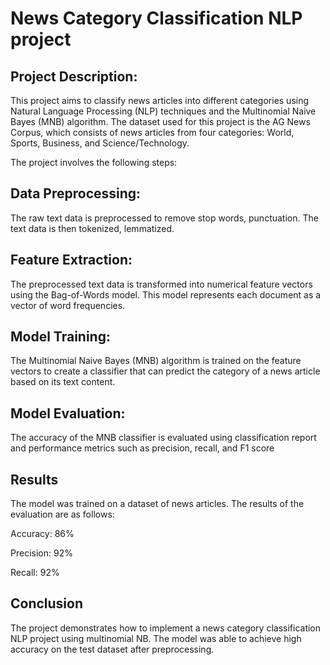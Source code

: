 #  News Category Classification NLP project 

## Project Description:

This project aims to classify news articles into different categories using Natural Language Processing (NLP) techniques and the Multinomial Naive Bayes (MNB) algorithm. The dataset used for this project is the AG News Corpus, which consists of news articles from four categories: World, Sports, Business, and Science/Technology.

The project involves the following steps:

## Data Preprocessing: 
The raw text data is preprocessed to remove stop words, punctuation. The text data is then tokenized, lemmatized.

## Feature Extraction:
 The preprocessed text data is transformed into numerical feature vectors using the Bag-of-Words model. This model represents each document as a vector of word frequencies.

## Model Training: 
The Multinomial Naive Bayes (MNB) algorithm is trained on the feature vectors to create a classifier that can predict the category of a news article based on its text content.

## Model Evaluation: 
The accuracy of the MNB classifier is evaluated using classification report and performance metrics such as precision, recall, and F1 score 

## Results
The model was trained on a dataset of news articles. The results of the evaluation are as follows:

Accuracy: 86%

Precision: 92%

Recall: 92%

## Conclusion
The project demonstrates how to implement a news category classification NLP project using multinomial NB.
The model was able to achieve high accuracy on the test dataset after preprocessing.
